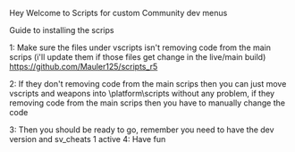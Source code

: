 Hey Welcome to Scripts for custom Community dev menus


Guide to installing the scrips

1: Make sure the files under vscripts isn't removing code from the main scrips (i'll update them if those files get change in the live/main build) https://github.com/Mauler125/scripts_r5

2: If they don't removing code from the main scrips then you can just move vscripts and weapons into \platform\scripts without any problem, if they removing code from the main scrips then you have to manually change the code

3: Then you should be ready to go, remember you need to have the dev version and sv_cheats 1 active 4: Have fun

